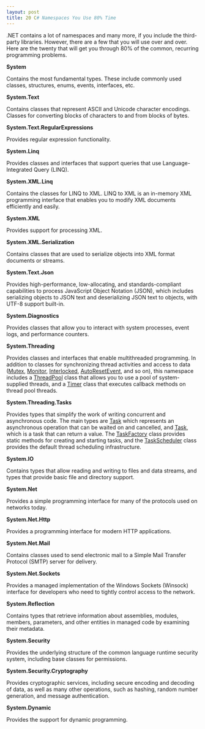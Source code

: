 ```yaml
---
layout: post
title: 20 C# Namespaces You Use 80% Time
---
```


.NET contains a lot of namespaces and many more, if you include the third-party libraries. However, there are a few that you will use over and over. Here are the twenty that will get you through 80% of the common, recurring programming problems. 

**System**

Contains the most fundamental types. These include commonly used classes, structures, enums, events, interfaces, etc. 

**System.Text**

Contains classes that represent ASCII and Unicode character encodings. Classes for converting blocks of characters to and from blocks of bytes. 

**System.Text.RegularExpressions**

Provides regular expression functionality. 

**System.Linq**

Provides classes and interfaces that support queries that use Language-Integrated Query (LINQ).

**System.XML.Linq**

Contains the classes for LINQ to XML. LINQ to XML is an in-memory XML programming interface that enables you to modify XML documents efficiently and easily.

**System.XML**

Provides support for processing XML.

**System.XML.Serialization**

Contains classes that are used to serialize objects into XML format documents or streams.

**System.Text.Json**

Provides high-performance, low-allocating, and standards-compliant capabilities to process JavaScript Object Notation (JSON), which includes serializing objects to JSON text and deserializing JSON text to objects, with UTF-8 support built-in. 

**System.Diagnostics**

Provides classes that allow you to interact with system processes, event logs, and performance counters.

**System.Threading**

Provides classes and interfaces that enable multithreaded programming. In addition to classes for synchronizing thread activities and access to data ([Mutex](https://docs.microsoft.com/en-us/dotnet/api/system.threading.mutex?view=net-5.0), [Monitor](https://docs.microsoft.com/en-us/dotnet/api/system.threading.monitor?view=net-5.0), [Interlocked](https://docs.microsoft.com/en-us/dotnet/api/system.threading.interlocked?view=net-5.0), [AutoResetEvent](https://docs.microsoft.com/en-us/dotnet/api/system.threading.autoresetevent?view=net-5.0), and so on), this namespace includes a [ThreadPool](https://docs.microsoft.com/en-us/dotnet/api/system.threading.threadpool?view=net-5.0) class that allows you to use a pool of system-supplied threads, and a [Timer](https://docs.microsoft.com/en-us/dotnet/api/system.threading.timer?view=net-5.0) class that executes callback methods on thread pool threads.

**System.Threading.Tasks**

Provides types that simplify the work of writing concurrent and asynchronous code. The main types are [Task](https://docs.microsoft.com/en-us/dotnet/api/system.threading.tasks.task?view=net-5.0) which represents an asynchronous operation that can be waited on and cancelled, and [Task](https://docs.microsoft.com/en-us/dotnet/api/system.threading.tasks.task-1?view=net-5.0), which is a task that can return a value. The [TaskFactory](https://docs.microsoft.com/en-us/dotnet/api/system.threading.tasks.taskfactory?view=net-5.0) class provides static methods for creating and starting tasks, and the [TaskScheduler](https://docs.microsoft.com/en-us/dotnet/api/system.threading.tasks.taskscheduler?view=net-5.0) class provides the default thread scheduling infrastructure.

**System.IO**

Contains types that allow reading and writing to files and data streams, and types that provide basic file and directory support.

**System.Net**

Provides a simple programming interface for many of the protocols used on networks today.

**System.Net.Http**

Provides a programming interface for modern HTTP applications.

**System.Net.Mail**

Contains classes used to send electronic mail to a Simple Mail Transfer Protocol (SMTP) server for delivery.

**System.Net.Sockets**

Provides a managed implementation of the Windows Sockets (Winsock) interface for developers who need to tightly control access to the network.

**System.Reflection**

Contains types that retrieve information about assemblies, modules, members, parameters, and other entities in managed code by examining their metadata.

**System.Security**

Provides the underlying structure of the common language runtime security system, including base classes for permissions.

**System.Security.Cryptography**

Provides cryptographic services, including secure encoding and decoding of data, as well as many other operations, such as hashing, random number generation, and message authentication. 

**System.Dynamic**

Provides the support for dynamic programming. 